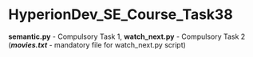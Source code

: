 ﻿# HyperionDev_SE_Course_Task38
	
 **semantic.py** - Compulsory Task 1,
 **watch_next.py** - Compulsory Task 2
    (**_movies.txt_** - mandatory file for watch_next.py script)
